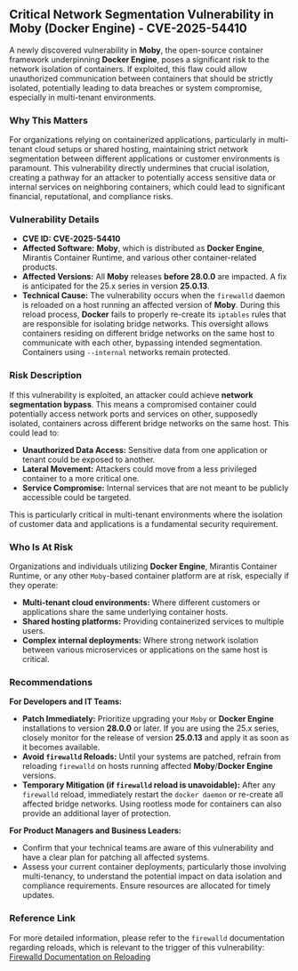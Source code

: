 ## Critical Network Segmentation Vulnerability in Moby (Docker Engine) - **CVE-2025-54410**

A newly discovered vulnerability in **Moby**, the open-source container framework underpinning **Docker Engine**, poses a significant risk to the network isolation of containers. If exploited, this flaw could allow unauthorized communication between containers that should be strictly isolated, potentially leading to data breaches or system compromise, especially in multi-tenant environments.

### Why This Matters

For organizations relying on containerized applications, particularly in multi-tenant cloud setups or shared hosting, maintaining strict network segmentation between different applications or customer environments is paramount. This vulnerability directly undermines that crucial isolation, creating a pathway for an attacker to potentially access sensitive data or internal services on neighboring containers, which could lead to significant financial, reputational, and compliance risks.

### Vulnerability Details

*   **CVE ID:** **CVE-2025-54410**
*   **Affected Software:** **Moby**, which is distributed as **Docker Engine**, Mirantis Container Runtime, and various other container-related products.
*   **Affected Versions:** All **Moby** releases **before 28.0.0** are impacted. A fix is anticipated for the 25.x series in version **25.0.13**.
*   **Technical Cause:** The vulnerability occurs when the `firewalld` daemon is reloaded on a host running an affected version of **Moby**. During this reload process, **Docker** fails to properly re-create its `iptables` rules that are responsible for isolating bridge networks. This oversight allows containers residing on different bridge networks on the same host to communicate with each other, bypassing intended segmentation. Containers using `--internal` networks remain protected.

### Risk Description

If this vulnerability is exploited, an attacker could achieve **network segmentation bypass**. This means a compromised container could potentially access network ports and services on other, supposedly isolated, containers across different bridge networks on the same host. This could lead to:

*   **Unauthorized Data Access:** Sensitive data from one application or tenant could be exposed to another.
*   **Lateral Movement:** Attackers could move from a less privileged container to a more critical one.
*   **Service Compromise:** Internal services that are not meant to be publicly accessible could be targeted.

This is particularly critical in multi-tenant environments where the isolation of customer data and applications is a fundamental security requirement.

### Who Is At Risk

Organizations and individuals utilizing **Docker Engine**, Mirantis Container Runtime, or any other `Moby`-based container platform are at risk, especially if they operate:

*   **Multi-tenant cloud environments:** Where different customers or applications share the same underlying container hosts.
*   **Shared hosting platforms:** Providing containerized services to multiple users.
*   **Complex internal deployments:** Where strong network isolation between various microservices or applications on the same host is critical.

### Recommendations

**For Developers and IT Teams:**

*   **Patch Immediately:** Prioritize upgrading your `Moby` or **Docker Engine** installations to version **28.0.0** or later. If you are using the 25.x series, closely monitor for the release of version **25.0.13** and apply it as soon as it becomes available.
*   **Avoid `firewalld` Reloads:** Until your systems are patched, refrain from reloading `firewalld` on hosts running affected **Moby**/**Docker Engine** versions.
*   **Temporary Mitigation (if `firewalld` reload is unavoidable):** After any `firewalld` reload, immediately restart the `docker daemon` or re-create all affected bridge networks. Using rootless mode for containers can also provide an additional layer of protection.

**For Product Managers and Business Leaders:**

*   Confirm that your technical teams are aware of this vulnerability and have a clear plan for patching all affected systems.
*   Assess your current container deployments, particularly those involving multi-tenancy, to understand the potential impact on data isolation and compliance requirements. Ensure resources are allocated for timely updates.

### Reference Link

For more detailed information, please refer to the `firewalld` documentation regarding reloads, which is relevant to the trigger of this vulnerability:
[Firewalld Documentation on Reloading](https://firewalld.org/documentation/howto/reload-firewalld.html)
